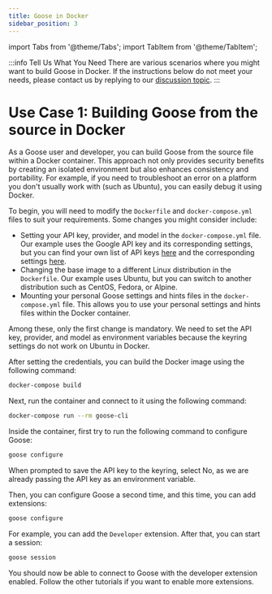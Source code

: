 ```yaml
---
title: Goose in Docker
sidebar_position: 3
---
```


import Tabs from '@theme/Tabs';
import TabItem from '@theme/TabItem';

:::info Tell Us What You Need
There are various scenarios where you might want to build Goose in Docker. If the instructions below do not meet your needs, please contact us by replying to our [discussion topic](https://github.com/block/goose/discussions/1496).
:::
# Use Case 1: Building Goose from the source in Docker

As a Goose user and developer, you can build Goose from the source file within a Docker container. This approach not only provides security benefits by creating an isolated environment but also enhances consistency and portability. For example, if you need to troubleshoot an error on a platform you don't usually work with (such as Ubuntu), you can easily debug it using Docker.

To begin, you will need to modify the `Dockerfile` and `docker-compose.yml` files to suit your requirements. Some changes you might consider include:
- Setting your API key, provider, and model in the `docker-compose.yml` file. Our example uses the Google API key and its corresponding settings, but you can find your own list of API keys [here](https://github.com/block/goose/blob/main/ui/desktop/src/components/settings/models/hardcoded_stuff.tsx#L86-L94) and the corresponding settings [here](https://github.com/block/goose/blob/main/ui/desktop/src/components/settings/models/hardcoded_stuff.tsx#L67-L77).
- Changing the base image to a different Linux distribution in the `Dockerfile`. Our example uses Ubuntu, but you can switch to another distribution such as CentOS, Fedora, or Alpine.
- Mounting your personal Goose settings and hints files in the `docker-compose.yml` file. This allows you to use your personal settings and hints files within the Docker container.

Among these, only the first change is mandatory. We need to set the API key, provider, and model as environment variables because the keyring settings do not work on Ubuntu in Docker.

After setting the credentials, you can build the Docker image using the following command:

```bash
docker-compose build
```

Next, run the container and connect to it using the following command:

```bash
docker-compose run --rm goose-cli
```
Inside the container, first try to run the following command to configure Goose:

```bash
goose configure
```
When prompted to save the API key to the keyring, select No, as we are already passing the API key as an environment variable.

Then, you can configure Goose a second time, and this time, you can add extensions:
```bash
goose configure
```
For example, you can add the `Developer` extension. After that, you can start a session:
```bash
goose session
```
You should now be able to connect to Goose with the developer extension enabled. Follow the other tutorials if you want to enable more extensions.